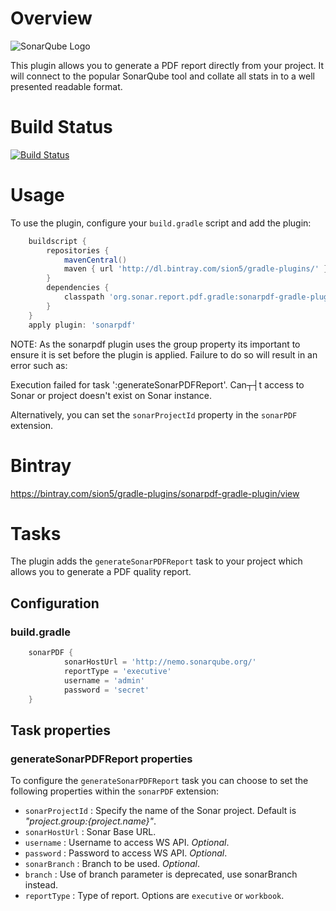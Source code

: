 # Overview
![SonarQube Logo](http://upload.wikimedia.org/wikipedia/commons/e/e6/Sonarqube-48x200.png)

This plugin allows you to generate a PDF report directly from your project. It will connect to the popular SonarQube tool and collate all
stats in to a well presented readable format.

# Build Status

[![Build Status](https://travis-ci.org/willis7/sonarpdf-gradle-plugin.svg?branch=master)](https://travis-ci.org/willis7/sonarpdf-gradle-plugin)

# Usage
To use the plugin, configure your `build.gradle` script and add the plugin:
```groovy
    buildscript {
        repositories {
            mavenCentral()
            maven { url 'http://dl.bintray.com/sion5/gradle-plugins/' }
        }
        dependencies {
            classpath 'org.sonar.report.pdf.gradle:sonarpdf-gradle-plugin:VERSION'
        }
    }
    apply plugin: 'sonarpdf'
```

NOTE: As the sonarpdf plugin uses the group property its important to ensure it is set before the plugin is applied.
Failure to do so will result in an error such as: 

Execution failed for task ':generateSonarPDFReport'. 
Can┬┤t access to Sonar or project doesn't exist on Sonar instance.   

Alternatively, you can set the `sonarProjectId` property in the `sonarPDF` extension.

# Bintray

https://bintray.com/sion5/gradle-plugins/sonarpdf-gradle-plugin/view

# Tasks
The plugin adds the `generateSonarPDFReport` task to your project which allows you to generate a PDF quality report.

## Configuration

### build.gradle
```groovy
    sonarPDF {
            sonarHostUrl = 'http://nemo.sonarqube.org/'
            reportType = 'executive'
            username = 'admin'
            password = 'secret'
    }
```

## Task properties
### generateSonarPDFReport properties

To configure the `generateSonarPDFReport` task you can choose to set the following properties within the 
`sonarPDF` extension:

* `sonarProjectId` : Specify the name of the Sonar project. Default is *"${project.group}:${project.name}"*.
* `sonarHostUrl` : Sonar Base URL.
* `username` : Username to access WS API. *Optional*.
* `password` : Password to access WS API. *Optional*.
* `sonarBranch` : Branch to be used. *Optional*.
* `branch` : Use of branch parameter is deprecated, use sonarBranch instead.
* `reportType` : Type of report. Options are `executive` or `workbook`.
